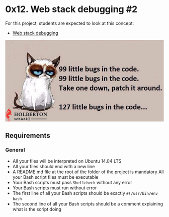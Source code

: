 # 0x12. Web stack debugging #2

For this project, students are expected to look at this concept:

- [Web stack debugging](https://intranet.hbtn.io/concepts/68)

![imagen](https://github.com/Cristhian-Carbonell/holberton-system_engineering-devops/blob/master/0x12-web_stack_Debugging_2/imagen/99holberton.jpg)

## Requirements
### General
- All your files will be interpreted on Ubuntu 14.04 LTS
- All your files should end with a new line
- A README.md file at the root of the folder of the project is mandatory
All your Bash script files must be executable
- Your Bash scripts must pass ```Shellcheck``` without any error
- Your Bash scripts must run without error
- The first line of all your Bash scripts should be exactly ```#!/usr/bin/env bash```
- The second line of all your Bash scripts should be a comment explaining what is the script doing